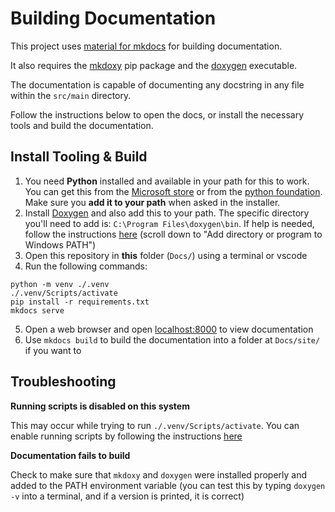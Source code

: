 # Building Documentation

This project uses [material for mkdocs](https://squidfunk.github.io/mkdocs-material/) for building documentation.

It also requires the [mkdoxy](https://github.com/JakubAndrysek/MkDoxy-demo) pip package and the [doxygen](https://www.doxygen.nl/index.html) executable. 

The documentation is capable of documenting any docstring in any file within the `src/main` directory.

Follow the instructions below to open the docs, or install the necessary tools and build the documentation.

## Install Tooling & Build

1. You need **Python** installed and available in your path for this to work. You can get this from the [Microsoft store](https://apps.microsoft.com/detail/9nrwmjp3717k?hl=en-us&gl=US) or from the [python foundation](https://www.python.org/downloads/). Make sure you **add it to your path** when asked in the installer.
2. Install [Doxygen](www.doxygen.nl/download.html) and also add this to your path. The specific directory you'll need to add is: `C:\Program Files\doxygen\bin`. If help is needed, follow the instructions [here](https://windowsloop.com/how-to-add-to-windows-path/) (scroll down to "Add directory or program to Windows PATH")
3. Open this repository in **this** folder (`Docs/`) using a terminal or vscode
4. Run the following commands:

```
python -m venv ./.venv
./.venv/Scripts/activate
pip install -r requirements.txt
mkdocs serve
```

5. Open a web browser and open [localhost:8000](https://localhost:8000/) to view documentation
6. Use `mkdocs build` to build the documentation into a folder at `Docs/site/` if you want to

## Troubleshooting

**Running scripts is disabled on this system**

This may occur while trying to run `./.venv/Scripts/activate`. You can enable running scripts by following the instructions [here](https://stackoverflow.com/a/64633728)

**Documentation fails to build**

Check to make sure that `mkdoxy` and `doxygen` were installed properly and added to the PATH environment variable (you can test this by typing `doxygen -v` into a terminal, and if a version is printed, it is correct)